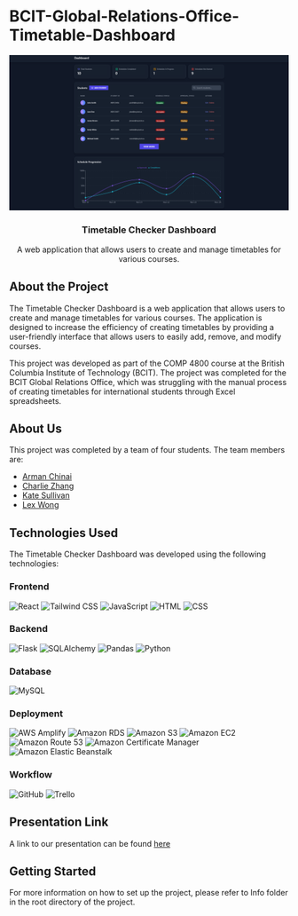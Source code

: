 # BCIT-Global-Relations-Office-Timetable-Dashboard

<div align="center">
  <a href="https://github.com/ChinaiArman/BCIT-Global-Relations-Office-Timetable-Dashboard">
    <img src="client/public/dashboard.png" alt="Dashboard">
  </a>

<h3 align="center">Timetable Checker Dashboard</h3>

  <p align="center">
    A web application that allows users to create and manage timetables for various courses.
    <br>
  </p>
</div>

## About the Project

The Timetable Checker Dashboard is a web application that allows users to create and manage timetables for various courses. The application is designed to increase the efficiency of creating timetables by providing a user-friendly interface that allows users to easily add, remove, and modify courses.

This project was developed as part of the COMP 4800 course at the British Columbia Institute of Technology (BCIT). The project was completed for the BCIT Global Relations Office, which was struggling with the manual process of creating timetables for international students through Excel spreadsheets.

## About Us

This project was completed by a team of four students. The team members are:

- [Arman Chinai](https://github.com/ChinaiArman)
- [Charlie Zhang](https://github.com/cz1501)
- [Kate Sullivan](https://github.com/katesully)
- [Lex Wong](https://github.com/levxxvi)

## Technologies Used

The Timetable Checker Dashboard was developed using the following technologies:

### Frontend
![React](https://img.shields.io/badge/-React-61DAFB?logo=react&logoColor=white&style=for-the-badge)
![Tailwind CSS](https://img.shields.io/badge/-Tailwind_CSS-38B2AC?logo=tailwind-css&logoColor=white&style=for-the-badge)
![JavaScript](https://img.shields.io/badge/-JavaScript-F7DF1E?logo=javascript&logoColor=black&style=for-the-badge)
![HTML](https://img.shields.io/badge/-HTML-E34F26?logo=html5&logoColor=white&style=for-the-badge)
![CSS](https://img.shields.io/badge/-CSS-1572B6?logo=css3&logoColor=white&style=for-the-badge)

### Backend
![Flask](https://img.shields.io/badge/-Flask-000000?logo=flask&logoColor=white&style=for-the-badge)
![SQLAlchemy](https://img.shields.io/badge/-SQLAlchemy-333333?logo=sqlalchemy&logoColor=white&style=for-the-badge)
![Pandas](https://img.shields.io/badge/-Pandas-150458?logo=pandas&logoColor=white&style=for-the-badge)
![Python](https://img.shields.io/badge/-Python-3776AB?logo=python&logoColor=white&style=for-the-badge)

### Database
![MySQL](https://img.shields.io/badge/-MySQL-4479A1?logo=mysql&logoColor=white&style=for-the-badge)

### Deployment
![AWS Amplify](https://img.shields.io/badge/-AWS_Amplify-FF9900?logo=aws-amplify&logoColor=white&style=for-the-badge)
![Amazon RDS](https://img.shields.io/badge/-Amazon_RDS-232F3E?logo=amazon-rds&logoColor=white&style=for-the-badge)
![Amazon S3](https://img.shields.io/badge/-Amazon_S3-569A31?logo=amazon-s3&logoColor=white&style=for-the-badge)
![Amazon EC2](https://img.shields.io/badge/-Amazon_EC2-232F3E?logo=amazon-ec2&logoColor=white&style=for-the-badge)
![Amazon Route 53](https://img.shields.io/badge/-Amazon_Route_53-232F3E?logo=amazon-route-53&logoColor=white&style=for-the-badge)
![Amazon Certificate Manager](https://img.shields.io/badge/-Amazon_Certificate_Manager-232F3E?logo=amazon-certificate-manager&logoColor=white&style=for-the-badge)
![Amazon Elastic Beanstalk](https://img.shields.io/badge/-Amazon_Elastic_Beanstalk-232F3E?logo=amazon-elastic-beanstalk&logoColor=white&style=for-the-badge)

### Workflow
![GitHub](https://img.shields.io/badge/-GitHub-181717?logo=github&logoColor=white&style=for-the-badge)
![Trello](https://img.shields.io/badge/-Trello-0079BF?logo=trello&logoColor=white&style=for-the-badge)

## Presentation Link

A link to our presentation can be found [here](https://docs.google.com/presentation/d/1Mwy2Fd08_YxMy2MO3FUxQv2umDQMtCCJq8nTUQ3dnS4/edit?usp=sharing)

## Getting Started
For more information on how to set up the project, please refer to Info folder in the root directory of the project.
